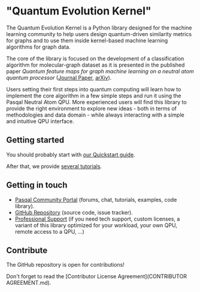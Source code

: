 # "Quantum Evolution Kernel"


The Quantum Evolution Kernel is a Python library designed for the machine learning community to help users design quantum-driven similarity metrics for graphs and to use them inside kernel-based machine learning algorithms for graph data.

The core of the library is focused on the development of a classification algorithm for molecular-graph dataset as it is presented in the published paper _Quantum feature maps for graph machine learning on a neutral atom quantum processor_ ([Journal Paper](https://journals.aps.org/pra/abstract/10.1103/PhysRevA.107.042615), [arXiv](https://arxiv.org/abs/2107.03247)).


Users setting their first steps into quantum computing will learn how to implement the core algorithm in a few simple steps and run it using the Pasqal Neutral Atom QPU. More experienced users will find this library to provide the right environment to explore new ideas - both in terms of methodologies and data domain - while always interacting with a simple and intuitive QPU interface.

## Getting started

You should probably start with [our Quickstart guide](./usage.md).

After that, we provide [several tutorials](./tutorial%201%20-%20Using%20a%20Quantum%20Device%20to%20Extract%20Machine-Learning%20Features.ipynb).


## Getting in touch

- [Pasqal Community Portal](https://community.pasqal.com/) (forums, chat, tutorials, examples, code library).
- [GitHub Repository](https://github.com/pasqal-io/quantum-evolution-kernel) (source code, issue tracker).
- [Professional Support](https://www.pasqal.com/contact-us/) (if you need tech support, custom licenses, a variant of this library optimized for your workload, your own QPU, remote access to a QPU, ...)

## Contribute

The GitHub repository is open for contributions!

Don't forget to read the [Contributor License Agreement](CONTRIBUTOR AGREEMENT.md).
